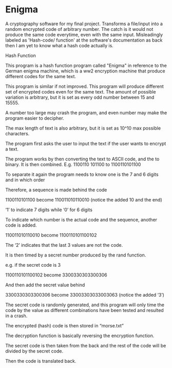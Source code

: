 # Enigma
A cryptography software for my final project. Transforms a file/input into a random encrypted code of arbitrary number. The catch is it would not produce the same code everytime, even with the same input. Misleadingly labeled as 'Hash-code/ function' at the software's documentation as back then I am yet to know what a hash code actually is.

Hash Function


This program is a hash function program called "Enigma" in reference to the German enigma machine, which is a ww2 encryption machine that produce different codes for the same text.

This program is similar if not improved. This program will produce different set of encrypted codes even for the same text. The amount of possible variation is arbitrary, but it is set as every odd number between 15 and 15555.

A number too large may crash the program, and even number may make the program easier to decipher.

The max length of text is also arbitrary, but it is set as 10^10 max possible characters.

The program first asks the user to input the text if the user wants to encrypt a text.

The program works by then converting the text to ASCII code, and the to binary. It is then combined. E.g. 1100110 101100 to 1100110101100

To separate it again the program needs to know one is the 7 and 6 digits and in which order

Therefore, a sequence is made behind the code

1100110101100 become 110011010110010 (notice the added 10 and the end)

‘1’ to indicate 7 digits while ‘0’ for 6 digits

To indicate which number is the actual code and the sequence, another code is added.

110011010110010 become 1100110101100102

The ‘2’ indicates that the last 3 values are not the code.

It is then timed by a secret number produced by the rand function.

e.g. if the secret code is 3

1100110101100102 become 3300330303300306

And then add the secret value behind

3300330303300306 become 33003303033003063 (notice the added ‘3’)

The secret code is randomly generated, and this program will only time the code by the value as different combinations have been tested and resulted in a crash.

The encrypted (hash) code is then stored in “morse.txt”

The decryption function is basically reversing the encryption function.

The secret code is then taken from the back and the rest of the code will be divided by the secret code.

Then the code is translated back.
